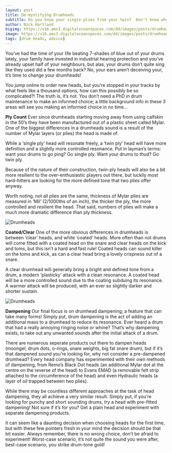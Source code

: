 ```yaml
---
layout: post
title: De-mystifying Drumheads
subtitle: Do you know your single plies from your twin?  Don't know why they bother making them coated?  Nick Hartland brings us the low down on drum heads and how to choose what's right for you.
author: Nick Hartland
bigimg: https://v16.ams3.digitaloceanspaces.com/dd/images/posts/drumheadBoxes.jpg
image: https://v16.ams3.digitaloceanspaces.com/dd/images/posts/drumheads-sq.jpg
tags: [drum heads, advice]
---
```


You’ve had the time of your life beating 7-shades of blue out of your drums lately, your family have invested in industrial hearing protection and you’ve already upset half of your neighbours, but alas, your drums don’t quite sing like they used did a few months back? No, your ears aren’t deceiving your, it’s time to change your drumheads!

You jump online to order new heads, but you’re stopped in your tracks by what feels like a thousand options, how can this possibly be so complicated?! 
The truth is, it’s not. You don’t need a PhD in drum maintenance to make an informed choice; a little background info in these 3 areas will see you making an informed choice in no time...

**Ply Count**
Ever since drumheads starting moving away from using calfskin in the 50’s they have been manufactured out of a plastic sheet called Mylar. One of the biggest differences in a drumheads sound is a result of the number of Mylar layers (or plies) the head is made of.

While a ‘single ply’ head will resonate freely, a ‘twin ply’ head will have more definition and a slightly more controlled resonance. Put in layman’s terms: want your drums to go ping? Go single ply. Want your drums to thud? Go twin ply.

Because of the nature of their construction, twin-ply heads will also be a bit more resilient to the over-enthusiastic players out there, but luckily most hard-hitters are looking for the more defined tone that two plies offer anyway. 

Worth noting, not all plies are the same, thickness of Mylar plies are measured in ‘Mil’ (2/1000ths of an inch), the thicker the ply, the more controlled and resilient the head. That said, numbers of plies will make a much more dramatic difference than ply thickness.

![Drumheads](https://v16.ams3.digitaloceanspaces.com/dd/images/posts/drumheads01.jpg)

**Coated/Clear**
One of the more obvious differences in drumheads is between ‘clear’ heads, and white ‘coated’ heads. More often than not drums will come fitted with a coated head on the snare and clear heads on the kick and toms, but this isn’t a hard and fast rule! Coated heads can sound killer on the toms and kick, as can a clear head bring a lovely crispness out of a snare.

A clear drumhead will generally bring a bright and defined tone from a drum, a modern ‘plasticky’ attack with a clean resonance. A coated head will be a more controlled sound due to the coating subduing its resonance. A warmer attack will be produced, with an ever so slightly darker and shorter sustain.

![Drumheads](https://v16.ams3.digitaloceanspaces.com/dd/images/posts/drumheads02.jpg)

**Dampening**
Our final focus is on drumhead dampening; a feature that can take many forms! Simply put, drum dampening is the act of adding an additional mass to a drumhead to reduce its resonance. Ever heard a drum that had a really annoying ringing noise or whine? That’s why dampening exists, to take out any unwanted sounds after the initial attack of a drum.

There are numerous seperate products out there to dampen heads (moongel, drum dots, o-rings, snare weights, big fat snare drum), but if it’s that dampened sound you’re looking for, why not consider a pre-dampened drumhead? Every head company has experimented with their own methods of dampening, from Remo’s Black Dot heads (an additional Mylar dot at the centre on the reverse of the head) to Evans EMAD (a removable felt strip attached to the circumference of the head) and even Hydraulic heads (a layer of oil trapped between two plies).

While there may be countless different approaches at the task of head dampening, they all achieve a very similar result. Simply put, if you’re looking for punchy and short sounding drums, try a head with pre-fitted dampening! Not sure if it’s for you? Get a plain head and experiment with separate dampening products. 

It can seem like a daunting decision when choosing heads for the first time, but with these few pointers fresh in your mind the decision should be that bit easier. Always remember, there is no wrong choice, don’t be afraid to experiment! Worst-case scenario, it’s not quite the sound you were after, best-case scenario, you strike drum-tone gold! 
